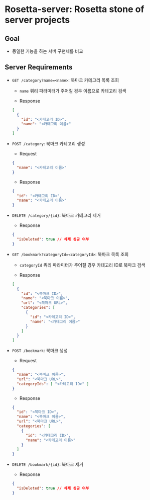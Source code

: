 # Rosetta-server: Rosetta stone of server projects

## Goal

- 동일한 기능을 하는 서버 구현체를 비교

## Server Requirements

- `GET /category?name=<name>`: 북마크 카테고리 목록 조회

  - `name` 쿼리 파라미터가 주어질 경우 이름으로 카테고리 검색

  - Response

  ```json
  [
    {
      "id": "<카테고리 ID>",
      "name": "<카테고리 이름>"
    }
  ]
  ```

- `POST /category`: 북마크 카테고리 생성

  - Request

  ```json
  {
    "name": "<카테고리 이름>"
  }
  ```

  - Response

  ```json
  {
    "id": "<카테고리 ID>",
    "name": "<카테고리 이름>"
  }
  ```

- `DELETE /category/{id}`: 북마크 카테고리 제거

  - Response

  ```json
  {
    "isDeleted": true // 삭제 성공 여부
  }
  ```

- `GET /bookmark?categoryId=<categoryId>`: 북마크 목록 조회

  - `categoryId` 쿼리 파라미터가 주어질 경우 카테고리 ID로 북마크 검색

  - Response

  ```json
  [
    {
      "id": "<북마크 ID>",
      "name": "<북마크 이름>",
      "url": "<북마크 URL>",
      "categories": [
        {
          "id": "<카테고리 ID>",
          "name": "<카테고리 이름>"
        }
      ]
    }
  ]
  ```

- `POST /bookmark`: 북마크 생성

  - Request

  ```json
  {
    "name": "<북마크 이름>",
    "url": "<북마크 URL>",
    "categoryIds": [ "<카테고리 ID>" ]
  }
  ```

  - Response

  ```json
  {
    "id": "<북마크 ID>",
    "name": "<북마크 이름>",
    "url": "<북마크 URL>",
    "categories": [
      {
        "id": "<카테고리 ID>",
        "name": "<카테고리 이름>"
      }
    ]
  }
  ```

- `DELETE /bookmark/{id}`: 북마크 제거

  - Response

  ```json
  {
    "isDeleted": true // 삭제 성공 여부
  }
  ```

